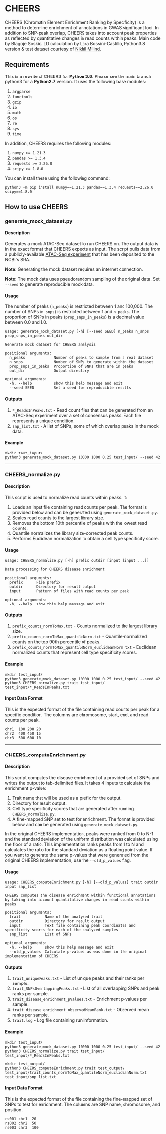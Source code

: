 # CHEERS
 
CHEERS (Chromatin Element Enrichment Ranking by Specificity) is a method to determine enrichment of annotations in GWAS significant loci. In addition to SNP-peak overlap, CHEERS takes into account peak properties as reflected by quantitative changes in read counts within peaks.
Main code by Blagoje Soskic.
LD calculation by Lara Bossini-Castillo, Python3.8 version  & test dataset courtesy of [Nikhil Milind](https://github.com/NMilind). 
 
## Requirements
 
This is a rewrite of CHEERS for **Python 3.8**. Please see the main branch python3 for a **Python2.7** version. It uses the following base modules:

1. `argparse`
2. `functools`
3. `gzip`
4. `io`
5. `math`
6. `os`
7. `re`
8. `sys`
9. `time`

In addition, CHEERS requires the following modules:

1. `numpy >= 1.21.3`
2. `pandas >= 1.3.4`
3. `requests >= 2.26.0`
4. `scipy >= 1.8.0`

You can install these using the following command:

```
python3 -m pip install numpy==1.21.3 pandas==1.3.4 requests==2.26.0 scipy==1.8.0
```
 
## How to use CHEERS

### generate_mock_dataset.py

#### Description

Generates a mock ATAC-Seq dataset to run CHEERS on. The output data is in the exact format that CHEERS expects as input. The script pulls data from a publicly-available [ATAC-Seq experiment](https://doi.org/10.1038/s41588-019-0505-9) that has been deposited to the NCBI's SRA.

**Note**: Generating the mock dataset requires an internet connection.

**Note**: The mock data uses pseudorandom sampling of the original data. Set `--seed` to generate reproducible mock data.

#### Usage

The number of peaks (`n_peaks`) is restricted between 1 and 100,000. The number of SNPs (`n_snps`) is restricted between 1 and `n_peaks`. The proportion of SNPs in peaks (`prop_snps_in_peaks`) is a decimal value between 0.0 and 1.0.

```
usage: generate_mock_dataset.py [-h] [--seed SEED] n_peaks n_snps prop_snps_in_peaks out_dir

Generate mock dataset for CHEERS analysis

positional arguments:
  n_peaks             Number of peaks to sample from a real dataset
  n_snps              Number of SNPs to generate within the dataset
  prop_snps_in_peaks  Proportion of SNPs that are in peaks
  out_dir             Output directory

optional arguments:
  -h, --help          show this help message and exit
  --seed SEED         Set a seed for reproducible results
```

#### Outputs

1. `*_ReadsInPeaks.txt` - Read count files that can be generated from an ATAC-Seq experiment over a set of consensus peaks. Each file represents a unique condition.
2. `snp_list.txt` - A list of SNPs, some of which overlap peaks in the mock data.

#### Example

```
mkdir test_input/
python3 generate_mock_dataset.py 10000 1000 0.25 test_input/ --seed 42
```

-----

### CHEERS_normalize.py
 
#### Description

This script is used to normalize read counts within peaks. It:

1. Loads an input file containing read counts per peak. The format is provided below and can be generated using `generate_mock_dataset.py`.
2. Scales read counts to the largest library size.
3. Removes the bottom 10th percentile of peaks with the lowest read counts.
4. Quantile normalizes the library size-corrected peak counts.
5. Performs Euclidean normalization to obtain a cell type specificity score.

#### Usage

```
usage: CHEERS_normalize.py [-h] prefix outdir [input [input ...]]

Data processing for CHEERS disease enrichment

positional arguments:
  prefix      File prefix
  outdir      Directory for result output
  input       Pattern of files with read counts per peak

optional arguments:
  -h, --help  show this help message and exit
```

#### Outputs

1. `prefix_counts_normToMax.txt` - Counts normalized to the largest library size.
2. `prefix_counts_normToMax_quantileNorm.txt` - Quantile-normalized counts on the top 90th percentile of peaks.
3. `prefix_counts_normToMax_quantileNorm_euclideanNorm.txt` - Euclidean normalized counts that represent cell type specificity scores.
 
#### Example

```
mkdir test_input/
python3 generate_mock_dataset.py 10000 1000 0.25 test_input/ --seed 42
python3 CHEERS_normalize.py trait test_input/ test_input/*_ReadsInPeaks.txt
```

#### Input Data Format

This is the expected format of the file containing read counts per peak for a specific condition. The columns are chromosome, start, end, and read counts per peak.

```
chr1  100 200 20
chr2  400 450 15
chr3  500 600 10
```

-----

### CHEERS_computeEnrichment.py

#### Description

This script computes the disease enrichment of a provided set of SNPs and writes the output to tab-delimited files. It takes 4 inputs to calculate the enrichment p-value:

1. Trait name that will be used as a prefix for the output.
2. Directory for result output.
3. Cell type specificity scores that are generated after running `CHEERS_normalize.py`.
4. A fine-mapped SNP set to test for enrichment. The format is provided below and can be generated using `generate_mock_dataset.py`.

In the original CHEERS implementation, peaks were ranked from 0 to N-1 and the standard deviation of the uniform distribution was calculated using the floor of a ratio. This implementation ranks peaks from 1 to N and calculates the ratio for the standard deviation as a floating point value. If you want to generate the same p-values that were generated from the original CHEERS implementation, use the `--old_p_values` flag.

#### Usage

```
usage: CHEERS_computeEnrichment.py [-h] [--old_p_values] trait outdir input snp_list

CHEERS computes the disease enrichment within functional annotations by taking into account quantitative changes in read counts within peaks

positional arguments:
  trait           Name of the analyzed trait
  outdir          Directory for result output
  input           Text file containing peak coordinates and specificity scores for each of the analyzed samples
  snp_list        List of SNPs

optional arguments:
  -h, --help      show this help message and exit
  --old_p_values  Calculate p-values as was done in the original implementation of CHEERS
```

#### Outputs

1. `trait_uniquePeaks.txt` - List of unique peaks and their ranks per sample.
2. `trait_SNPsOverlappingPeaks.txt` - List of all overlapping SNPs and peak ranks per sample.
3. `trait_disease_enrichment_pValues.txt` - Enrichment p-values per sample.
4. `trait_disease_enrichment_observedMeanRank.txt` - Observed mean ranks per sample.
5. `trait.log` - Log file containing run information.
 
#### Example

```
mkdir test_input/
python3 generate_mock_dataset.py 10000 1000 0.25 test_input/ --seed 42
python3 CHEERS_normalize.py trait test_input/ test_input/*_ReadsInPeaks.txt

mkdir test_output/
python3 CHEERS_computeEnrichment.py trait test_output/ test_input/trait_counts_normToMax_quantileNorm_euclideanNorm.txt test_input/snp_list.txt
```

#### Input Data Format

This is the expected format of the file containing the fine-mapped set of SNPs to test for enrichment. The columns are SNP name, chromosome, and position.

```
rs001 chr1  20
rs002 chr2  50
rs003 chr3  100
```
